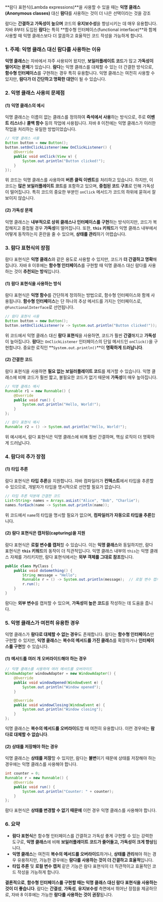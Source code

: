 **람다 표현식(Lambda expressions)**을 사용할 수 있을 때는 **익명 클래스(Anonymous classes)** 대신 **람다**를 사용하는 것이 더 나은 선택이라는 것을 강조

람다는 **간결하고 가독성이 높으며** 코드의 **유지보수성**을 향상시키는 데 매우 유용합니다. 자바 8부터 도입된 **람다**는 특히 **함수형 인터페이스(functional interface)**와 함께 사용할 때 익명 클래스보다 더 깔끔하고 효율적인 코드 작성을 가능하게 합니다.

### 1. 주제: **익명 클래스 대신 람다를 사용하는 이유**

**익명 클래스**는 자바에서 자주 사용되어 왔지만, **보일러플레이트 코드**가 많고 **가독성이 떨어지는 문제**가 있습니다. **람다**는 익명 클래스를 대체할 수 있는 더 간결한 방식으로, **함수형 인터페이스**를 구현하는 경우 특히 유용합니다. 익명 클래스는 여전히 사용할 수 있지만, **람다가 더 간단하고 명확한 대안**이 될 수 있습니다.

### 2. 익명 클래스 사용의 문제점

#### (1) **익명 클래스의 예시**

익명 클래스는 이름이 없는 클래스를 정의하여 **즉석에서 사용**하는 방식으로, 주로 **이벤트 리스너**나 **콜백 함수** 등의 작업에 사용됩니다. 자바 8 이전에는 익명 클래스가 이러한 작업을 처리하는 유일한 방법이었습니다.

```java
// 익명 클래스 사용
Button button = new Button();
button.setOnClickListener(new OnClickListener() {
    @Override
    public void onClick(View v) {
        System.out.println("Button clicked!");
    }
});
```

위 코드는 익명 클래스를 사용하여 **버튼 클릭 이벤트**를 처리하고 있습니다. 하지만, 이 코드는 **많은 보일러플레이트 코드**를 포함하고 있으며, **중첩된 코드 구조**로 인해 가독성이 떨어집니다. 특히 코드의 중요한 부분인 `onClick` 메서드가 코드의 하위에 묻혀서 잘 보이지 않습니다.

#### (2) **가독성 문제**

익명 클래스는 **내부적으로 상위 클래스나 인터페이스를 구현**하는 방식이지만, 코드가 복잡해지고 중첩될 경우 **가독성**이 떨어집니다. 또한, **`this` 키워드**가 익명 클래스 내부에서 어떻게 동작하는지 혼란을 줄 수 있으며, **상태를 관리**하기 어렵습니다.

### 3. 람다 표현식의 장점

람다 표현식은 **익명 클래스**와 같은 용도로 사용할 수 있지만, 코드가 **더 간결하고 명확**해집니다. 자바 8 이후에는 **함수형 인터페이스**를 구현할 때 익명 클래스 대신 람다를 사용하는 것이 **추천되는 방식**입니다.

#### (1) **람다 표현식을 사용하는 방식**

람다 표현식은 **익명 함수**를 간단하게 정의하는 방법으로, 함수형 인터페이스와 함께 사용됩니다. **함수형 인터페이스**는 단 하나의 추상 메서드를 가지는 인터페이스로, `@FunctionalInterface`로 선언됩니다.

```java
// 람다 표현식 사용
Button button = new Button();
button.setOnClickListener(v -> System.out.println("Button clicked!"));
```

위 코드에서 익명 클래스 대신 **람다 표현식**을 사용하면, 코드가 훨씬 **간결**해지고 **가독성**이 높아집니다. **람다**는 `OnClickListener` 인터페이스의 단일 메서드인 `onClick()`을 구현합니다. 중요한 로직인 **`System.out.println()`**이 **명확하게 드러납니다**.

#### (2) **간결한 코드**

람다 표현식을 사용하면 **필요 없는 보일러플레이트 코드**를 제거할 수 있습니다. 익명 클래스에 비해 코드가 훨씬 짧고, 불필요한 코드가 없기 때문에 **가독성**이 매우 높아집니다.

```java
// 익명 클래스 예시
Runnable r1 = new Runnable() {
    @Override
    public void run() {
        System.out.println("Hello, World!");
    }
};

// 람다 표현식 예시
Runnable r2 = () -> System.out.println("Hello, World!");
```

위 예시에서, 람다 표현식은 익명 클래스에 비해 훨씬 간결하며, 핵심 로직이 더 명확하게 드러납니다.

### 4. 람다의 추가 장점

#### (1) **타입 추론**

람다 표현식은 **타입 추론**을 지원합니다. 자바 컴파일러가 **컨텍스트**에서 타입을 추론할 수 있으므로, 개발자가 타입을 명시적으로 선언할 필요가 없습니다.

```java
// 타입 추론 덕분에 간결한 코드
List<String> names = Arrays.asList("Alice", "Bob", "Charlie");
names.forEach(name -> System.out.println(name));
```

위 코드에서 `name`의 타입을 명시할 필요가 없으며, **컴파일러가 자동으로 타입을 추론**합니다.

#### (2) **람다 표현식은 캡처링(capturing)을 지원**

람다 표현식은 **로컬 변수를 캡처**할 수 있습니다. 이는 **익명 클래스**와 동일하지만, 람다 표현식은 **`this` 키워드**의 동작이 더 직관적입니다. 익명 클래스 내부의 `this`는 익명 클래스 자체를 가리키지만, 람다 표현식에서는 **외부 객체를 그대로 참조**합니다.

```java
public class MyClass {
    public void doSomething() {
        String message = "Hello";
        Runnable r = () -> System.out.println(message);  // 로컬 변수 캡처
        r.run();
    }
}
```

람다는 **외부 변수**를 캡처할 수 있으며, **가독성이 높은 코드**를 작성하는 데 도움을 줍니다.

### 5. 익명 클래스가 여전히 유용한 경우

익명 클래스가 **람다로 대체할 수 없는 경우**도 존재합니다. 람다는 **함수형 인터페이스**만 구현할 수 있지만, **익명 클래스**는 **복수의 메서드를 가진 클래스**를 확장하거나 **인터페이스를 구현**할 수 있습니다.

#### (1) **메서드를 여러 개 오버라이드해야 하는 경우**

```java
// 익명 클래스를 사용하여 여러 메서드를 오버라이드
WindowAdapter windowAdapter = new WindowAdapter() {
    @Override
    public void windowOpened(WindowEvent e) {
        System.out.println("Window opened");
    }

    @Override
    public void windowClosing(WindowEvent e) {
        System.out.println("Window closing");
    }
};
```

익명 클래스는 **복수의 메서드를 오버라이드**할 때 여전히 유용합니다. 이런 경우에는 **람다로 대체할 수 없습니다**.

#### (2) **상태를 저장해야 하는 경우**

익명 클래스는 **상태를 저장**할 수 있지만, 람다는 **불변**이기 때문에 상태를 저장해야 하는 경우에는 익명 클래스를 사용해야 합니다.

```java
int counter = 0;
Runnable r = new Runnable() {
    @Override
    public void run() {
        System.out.println("Counter: " + counter);
    }
};
```

람다 표현식은 **상태를 변경할 수 없기 때문에** 이런 경우 익명 클래스를 사용해야 합니다.

### 6. 요약

- **람다 표현식**은 함수형 인터페이스를 간결하고 가독성 좋게 구현할 수 있는 강력한 도구로, **익명 클래스**에 비해 **보일러플레이트 코드가 줄어들고, 가독성이 크게 향상**됩니다.
- **익명 클래스**는 여전히 **복수의 메서드를 오버라이드**하거나, **상태를 관리**해야 하는 경우 유용하지만, 가능한 경우에는 **람다를 사용하는 것이 더 간결하고 효율적**입니다.
- **타입 추론** 및 **로컬 변수 캡처** 같은 기능은 람다 표현식이 더 직관적이고 효율적인 코드 작성을 가능하게 합니다.

**결론적으로**, **함수형 인터페이스를 구현할 때는 익명 클래스 대신 람다 표현식을 사용하는 것이 더 좋습니다**. 람다는 **간결성**, **가독성**, **유지보수성** 측면에서 뛰어난 장점을 제공하므로, 자바 8 이후에는 가능한 **람다를 사용하는 것이 권장**됩니다.